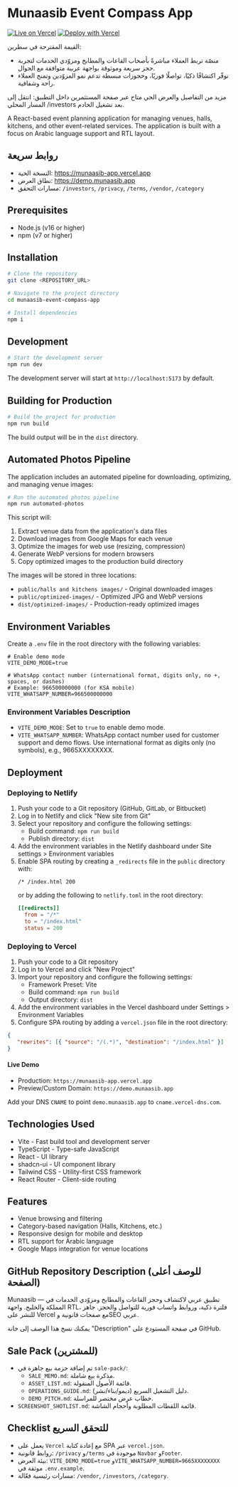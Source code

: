 # Munaasib Event Compass App

[![Live on Vercel](https://img.shields.io/badge/Live-Vercel-000000?logo=vercel)](https://munaasib-app.vercel.app) [![Deploy with Vercel](https://vercel.com/button)](https://vercel.com/new/clone?repository-url=https://github.com/Abdulaziz00Ali/munaasib-app)

القيمة المقترحة في سطرين:
- منصّة تربط العملاء مباشرةً بأصحاب القاعات والمطابخ ومزوّدي الخدمات لتجربة حجز سريعة وموثوقة بواجهة عربية متوافقة مع الجوال.
- نوفّر اكتشافًا ذكيًا، تواصلًا فوريًا، وحجوزات مبسطة تدعم نمو المزوّدين وتمنح العملاء راحة وشفافية.

مزيد من التفاصيل والعرض الحي متاح عبر صفحة المستثمرين داخل التطبيق: انتقل إلى المسار المحلي /investors بعد تشغيل الخادم.

A React-based event planning application for managing venues, halls, kitchens, and other event-related services. The application is built with a focus on Arabic language support and RTL layout.

## روابط سريعة

- النسخة الحية: https://munaasib-app.vercel.app
- نطاق العرض: https://demo.munaasib.app
- مسارات التحقق: `/investors`, `/privacy`, `/terms`, `/vendor`, `/category`

## Prerequisites

- Node.js (v16 or higher)
- npm (v7 or higher)

## Installation

```sh
# Clone the repository
git clone <REPOSITORY_URL>

# Navigate to the project directory
cd munaasib-event-compass-app

# Install dependencies
npm i
```

## Development

```sh
# Start the development server
npm run dev
```

The development server will start at `http://localhost:5173` by default.

## Building for Production

```sh
# Build the project for production
npm run build
```

The build output will be in the `dist` directory.

## Automated Photos Pipeline

The application includes an automated pipeline for downloading, optimizing, and managing venue images:

```sh
# Run the automated photos pipeline
npm run automated-photos
```

This script will:

1. Extract venue data from the application's data files
2. Download images from Google Maps for each venue
3. Optimize the images for web use (resizing, compression)
4. Generate WebP versions for modern browsers
5. Copy optimized images to the production build directory

The images will be stored in three locations:
- `public/halls and kitchens images/` - Original downloaded images
- `public/optimized-images/` - Optimized JPG and WebP versions
- `dist/optimized-images/` - Production-ready optimized images

## Environment Variables

Create a `.env` file in the root directory with the following variables:

```
# Enable demo mode
VITE_DEMO_MODE=true

# WhatsApp contact number (international format, digits only, no +, spaces, or dashes)
# Example: 966500000000 (for KSA mobile)
VITE_WHATSAPP_NUMBER=966500000000
```

### Environment Variables Description

- `VITE_DEMO_MODE`: Set to `true` to enable demo mode.
- `VITE_WHATSAPP_NUMBER`: WhatsApp contact number used for customer support and demo flows. Use international format as digits only (no symbols), e.g., 9665XXXXXXXX.

## Deployment

### Deploying to Netlify

1. Push your code to a Git repository (GitHub, GitLab, or Bitbucket)
2. Log in to Netlify and click "New site from Git"
3. Select your repository and configure the following settings:
   - Build command: `npm run build`
   - Publish directory: `dist`
4. Add the environment variables in the Netlify dashboard under Site settings > Environment variables
5. Enable SPA routing by creating a `_redirects` file in the `public` directory with:
   ```
   /* /index.html 200
   ```
   or by adding the following to `netlify.toml` in the root directory:
   ```toml
   [[redirects]]
     from = "/*"
     to = "/index.html"
     status = 200
   ```

### Deploying to Vercel

1. Push your code to a Git repository
2. Log in to Vercel and click "New Project"
3. Import your repository and configure the following settings:
   - Framework Preset: Vite
   - Build command: `npm run build`
   - Output directory: `dist`
4. Add the environment variables in the Vercel dashboard under Settings > Environment Variables
5. Configure SPA routing by adding a `vercel.json` file in the root directory:
  ```json
  {
     "rewrites": [{ "source": "/(.*)", "destination": "/index.html" }]
  }
  ```

#### Live Demo
- Production: `https://munaasib-app.vercel.app`
- Preview/Custom Domain: `https://demo.munaasib.app`

Add your DNS `CNAME` to point `demo.munaasib.app` to `cname.vercel-dns.com`.

## Technologies Used

- Vite - Fast build tool and development server
- TypeScript - Type-safe JavaScript
- React - UI library
- shadcn-ui - UI component library
- Tailwind CSS - Utility-first CSS framework
- React Router - Client-side routing

## Features

- Venue browsing and filtering
- Category-based navigation (Halls, Kitchens, etc.)
- Responsive design for mobile and desktop
- RTL support for Arabic language
- Google Maps integration for venue locations

## GitHub Repository Description (للوصف أعلى الصفحة)

Munaasib — تطبيق عربي لاكتشاف وحجز القاعات والمطابخ ومزوّدي الخدمات في المملكة والخليج. واجهة RTL، فلترة ذكية، وروابط واتساب فورية للتواصل والحجز. جاهز للنشر على Vercel مع صفحات قانونية وSEO عربي.

يمكنك نسخ هذا الوصف إلى خانة "Description" في صفحة المستودع على GitHub.

## Sale Pack (للمشترين)
- تم إضافة حزمة بيع جاهزة في `sale-pack/`:
  - `SALE_MEMO.md`: مذكرة بيع شاملة.
  - `ASSET_LIST.md`: قائمة الأصول المنقولة.
  - `OPERATIONS_GUIDE.md`: دليل التشغيل السريع (ديمو/بناء/نشر).
  - `DEMO_PITCH.md`: خطاب عرض مختصر للمراسلة.
- `SCREENSHOT_SHOTLIST.md`: قائمة اللقطات المطلوبة وأحجام الشاشة.

## Checklist للتحقق السريع
- يعمل على `Vercel` مع إعادة كتابة SPA عبر `vercel.json`.
- روابط قانونية: `/privacy` و`/terms` موجودة في `Navbar` و`Footer`.
- بيئة العرض: `VITE_DEMO_MODE=true` و`VITE_WHATSAPP_NUMBER=9665XXXXXXXX` موثقة في `.env.example`.
- مسارات رئيسية فعّالة: `/vendor`, `/investors`, `/category`.
